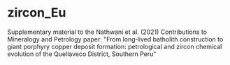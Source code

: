 # zircon_Eu
Supplementary material to the Nathwani et al. (2021) Contributions to Mineralogy and Petrology paper: "From long‑lived batholith construction to giant porphyry copper deposit formation: petrological and zircon chemical evolution of the Quellaveco District, Southern Peru"
